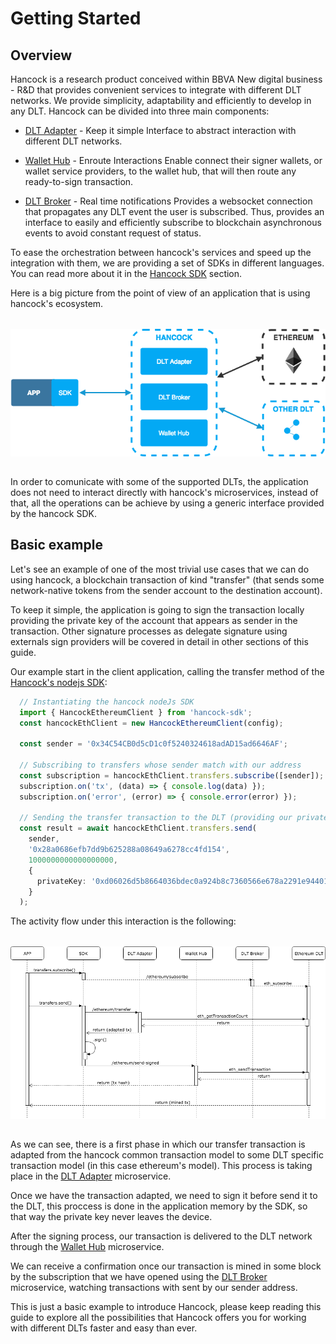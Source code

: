 # Getting Started

## Overview

Hancock is a research product conceived within BBVA New digital business - R&D that provides convenient services to integrate with different DLT networks. We provide simplicity, adaptability and efficiently to develop in any DLT. Hancock can be divided into three main components:

- [DLT Adapter](../dlt-adapter/) - Keep it simple
Interface to abstract interaction with different DLT networks.

- [Wallet Hub](../wallet-hub/) - Enroute Interactions
Enable connect their signer wallets, or wallet service providers, to the wallet hub, that will then route any ready-to-sign transaction.

- [DLT Broker](../dlt-broker/) - Real time notifications
Provides a websocket connection that propagates any DLT event the user is subscribed. Thus, provides an interface to easily and efficiently subscribe to blockchain asynchronous events to avoid constant request of status.

To ease the orchestration between hancock's services and speed up the integration with them, we are providing a set of SDKs in different languages. You can read more about it in the [Hancock SDK](../sdk/) section.

Here is a big picture from the point of view of an application that is using hancock's ecosystem.

<img style="display: block; margin: 2rem auto" alt="Hancock high level view" src="../../img/hancock_dia1.png">

In order to comunicate with some of the supported DLTs, the application does not need to interact directly with hancock's microservices, instead of that, all the operations can be achieve by using a generic interface provided by the hancock SDK.

## Basic example

Let's see an example of one of the most trivial use cases that we can do using hancock, a blockchain transaction of kind "transfer" (that sends some network-native tokens from the sender account to the destination account).

To keep it simple, the application is going to sign the transaction locally providing the private key of the account that appears as sender in the transaction. Other signature processes as delegate signature using externals sign providers will be covered in detail in other sections of this guide.

Our example start in the client application, calling the transfer method of the [Hancock's nodejs SDK](../sdk/nodejs/):

```typescript
  // Instantiating the hancock nodeJs SDK
  import { HancockEthereumClient } from 'hancock-sdk';
  const hancockEthClient = new HancockEthereumClient(config);

  const sender = '0x34C54CB0d5cD1c0f5240324618adAD15ad6646AF';

  // Subscribing to transfers whose sender match with our address
  const subscription = hancockEthClient.transfers.subscribe([sender]);
  subscription.on('tx', (data) => { console.log(data) });
  subscription.on('error', (error) => { console.error(error) });

  // Sending the transfer transaction to the DLT (providing our private key)
  const result = await hancockEthClient.transfers.send(
    sender,
    '0x28a0686efb7dd9b625288a08649a6278cc4fd154',
    1000000000000000000,
    {
      privateKey: '0xd06026d5b8664036bdec0a924b8c7360566e678a2291e9440156365b040a7b83'
    }
  );
```

The activity flow under this interaction is the following:

<img style="display: block; margin: 2rem auto" alt="Hancock transfer flow"  src="../../img/hancock_dia2.png">

As we can see, there is a first phase in which our transfer transaction is adapted from the hancock common transaction model to some DLT specific transaction model (in this case ethereum's model). This process is taking place in the [DLT Adapter](../dlt-adapter/) microservice.

Once we have the transaction adapted, we need to sign it before send it to the DLT, this proccess is done in the application memory by the SDK, so that way the private key never leaves the device.

After the signing process, our transaction is delivered to the DLT network through the [Wallet Hub](../wallet-hub/) microservice.

We can receive a confirmation once our transaction is mined in some block by the subscription that we have opened using the [DLT Broker](../dlt-broker/) microservice, watching transactions with sent by our sender address.

This is just a basic example to introduce Hancock, please keep reading this guide to explore all the possibilities that Hancock offers you for working with different DLTs faster and easy than ever.